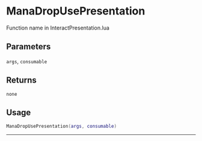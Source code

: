 # ManaDropUsePresentation
Function name in InteractPresentation.lua
## Parameters
`args`, `consumable`
## Returns
`none`
## Usage
```lua
ManaDropUsePresentation(args, consumable)
```
---

